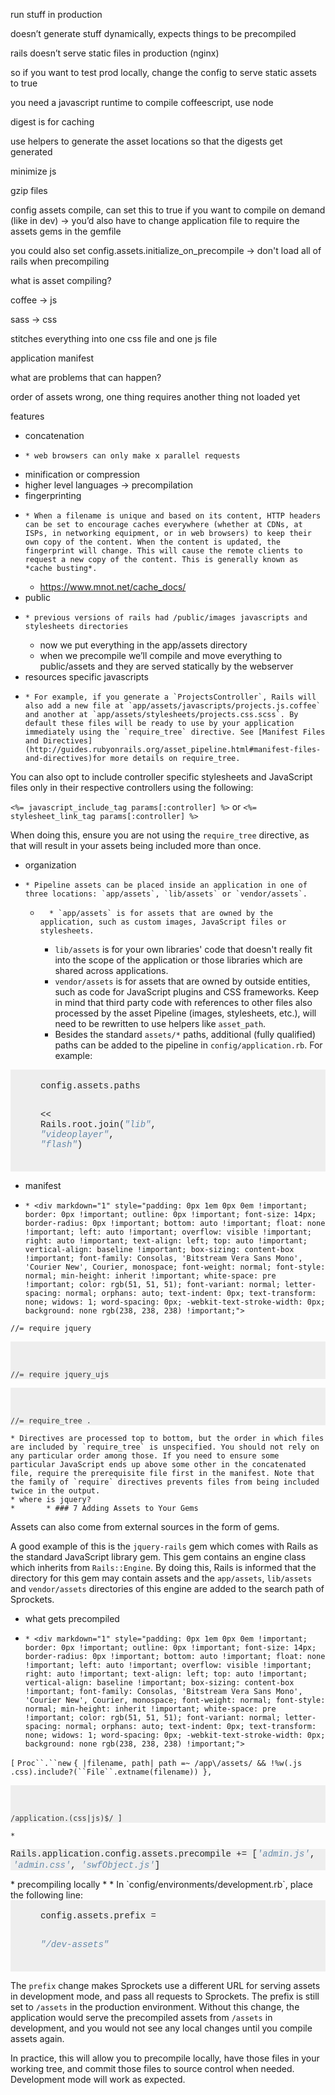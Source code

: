 
run stuff in production

doesn’t generate stuff dynamically, expects things to be precompiled

rails doesn’t serve static files in production (nginx)

so if you want to test prod locally, change the config to serve static assets to true

you need a javascript runtime to compile coffeescript, use node

digest is for caching

use helpers to generate the asset locations so that the digests get generated

minimize js

gzip files

config assets compile, can set this to true if you want to compile on demand (like in dev) -> you’d also have to change application file to require the assets gems in the gemfile

you could also set config.assets.initialize_on_precompile -> don't load all of rails when precompiling

  


what is asset compiling?

coffee -> js

sass -> css

stitches everything into one css file and one js file

application manifest

  


what are problems that can happen?

order of assets wrong, one thing requires another thing not loaded yet

  


  


features

  * concatenation
  *     * web browsers can only make x parallel requests
  * minification or compression
  * higher level languages -> precompilation
  * fingerprinting
  *     * When a filename is unique and based on its content, HTTP headers can be set to encourage caches everywhere (whether at CDNs, at ISPs, in networking equipment, or in web browsers) to keep their own copy of the content. When the content is updated, the fingerprint will change. This will cause the remote clients to request a new copy of the content. This is generally known as *cache busting*.
    * <https://www.mnot.net/cache_docs/>
  * public
  *     * previous versions of rails had /public/images javascripts and stylesheets directories
    * now we put everything in the app/assets directory
    * when we precompile we’ll compile and move everything to public/assets and they are served statically by the webserver
  * resources specific javascripts
  *     * For example, if you generate a `ProjectsController`, Rails will also add a new file at `app/assets/javascripts/projects.js.coffee` and another at `app/assets/stylesheets/projects.css.scss`. By default these files will be ready to use by your application immediately using the `require_tree` directive. See [Manifest Files and Directives](http://guides.rubyonrails.org/asset_pipeline.html#manifest-files-and-directives)for more details on require_tree.

You can also opt to include controller specific stylesheets and JavaScript files only in their respective controllers using the following:

`<%= javascript_include_tag params[:controller] %>` or `<%= stylesheet_link_tag params[:controller] %>`

When doing this, ensure you are not using the `require_tree` directive, as that will result in your assets being included more than once.

  * organization
  *     * Pipeline assets can be placed inside an application in one of three locations: `app/assets`, `lib/assets` or `vendor/assets`.

    *       * `app/assets` is for assets that are owned by the application, such as custom images, JavaScript files or stylesheets.
      * `lib/assets` is for your own libraries' code that doesn't really fit into the scope of the application or those libraries which are shared across applications.
      * `vendor/assets` is for assets that are owned by outside entities, such as code for JavaScript plugins and CSS frameworks. Keep in mind that third party code with references to other files also processed by the asset Pipeline (images, stylesheets, etc.), will need to be rewritten to use helpers like `asset_path`.
      * Besides the standard `assets/*` paths, additional (fully qualified) paths can be added to the pipeline in `config/application.rb`. For example:

<div markdown="1" style="padding: 0.25em 1em 0.5em 48px; border: 0px; outline: 0px; font-size: 14px; color: rgb(51, 51, 51); font-family: Helvetica, Arial, sans-serif; font-style: normal; font-variant: normal; font-weight: normal; letter-spacing: normal; orphans: auto; text-align: left; text-indent: 0px; text-transform: none; white-space: normal; widows: 1; word-spacing: 0px; -webkit-text-stroke-width: 0px; background: url(http://guides.rubyonrails.org/images/tab_grey.gif) 0% 0% no-repeat rgb(238, 238, 238);">

<div markdown="1" style="padding: 0px; border: 0px; outline: 0px; font-size: 1em !important; overflow-y: hidden !important; overflow-x: auto !important; font-family: 'Anonymous Pro', Inconsolata, Menlo, Consolas, 'Bitstream Vera Sans Mono', 'Courier New', monospace !important; background-image: initial; background-attachment: initial; background-color: rgb(238, 238, 238) !important; background-size: initial; background-origin: initial; background-clip: initial; background-position: initial; background-repeat: initial;">
<table border="0" style="padding: 0px !important; border: 0px !important; outline: 0px !important; font-size: 1em !important; border-collapse: collapse; border-spacing: 0px; border-radius: 0px !important; bottom: auto !important; float: none !important; left: auto !important; overflow: visible !important; right: auto !important; text-align: left !important; top: auto !important; vertical-align: baseline !important; box-sizing: content-box !important; font-family: Consolas, 'Bitstream Vera Sans Mono', 'Courier New', Courier, monospace !important; font-weight: normal !important; font-style: normal !important; min-height: inherit !important; background: none !important;" cellpadding="0" cellspacing="0">

<tbody style="padding: 0px !important; border: 0px !important; outline: 0px !important; font-size: 1em !important; border-radius: 0px !important; bottom: auto !important; float: none !important; left: auto !important; overflow: visible !important; right: auto !important; text-align: left !important; top: auto !important; vertical-align: baseline !important; box-sizing: content-box !important; font-family: Consolas, 'Bitstream Vera Sans Mono', 'Courier New', Courier, monospace !important; font-weight: normal !important; font-style: normal !important; min-height: inherit !important; background: none !important;">
<tr style="padding: 0px !important; border: 0px !important; outline: 0px !important; font-size: 1em !important; border-radius: 0px !important; bottom: auto !important; float: none !important; left: auto !important; overflow: visible !important; right: auto !important; text-align: left !important; top: auto !important; vertical-align: baseline !important; box-sizing: content-box !important; font-family: Consolas, 'Bitstream Vera Sans Mono', 'Courier New', Courier, monospace !important; font-weight: normal !important; font-style: normal !important; min-height: inherit !important; background: none !important;">
<td style="padding: 0px !important; border: 0px !important; outline: 0px !important; font-size: 1em !important; text-align: left !important; font-weight: normal !important; border-collapse: collapse; border-radius: 0px !important; bottom: auto !important; float: none !important; left: auto !important; overflow: visible !important; right: auto !important; top: auto !important; vertical-align: baseline !important; box-sizing: content-box !important; font-family: Consolas, 'Bitstream Vera Sans Mono', 'Courier New', Courier, monospace !important; font-style: normal !important; min-height: inherit !important; background: none !important;">
<div style="padding: 0px !important; border: 0px !important; outline: 0px !important; font-size: 1em !important; border-radius: 0px !important; bottom: auto !important; float: none !important; left: auto !important; overflow: visible !important; right: auto !important; text-align: left !important; top: auto !important; vertical-align: baseline !important; box-sizing: content-box !important; font-family: Consolas, 'Bitstream Vera Sans Mono', 'Courier New', Courier, monospace !important; font-weight: normal !important; font-style: normal !important; min-height: inherit !important; background: none !important;">
<div style="padding: 0px 1em 0px 0em !important; border: 0px !important; outline: 0px !important; font-size: 1em !important; border-radius: 0px !important; bottom: auto !important; float: none !important; left: auto !important; overflow: visible !important; right: auto !important; text-align: left !important; top: auto !important; vertical-align: baseline !important; box-sizing: content-box !important; font-family: Consolas, 'Bitstream Vera Sans Mono', 'Courier New', Courier, monospace !important; font-weight: normal !important; font-style: normal !important; min-height: inherit !important; white-space: pre !important; background: none rgb(238, 238, 238) !important;"><code style="padding: 0px !important; border: 0px !important; outline: 0px !important; font-size: 1em !important; font-family: Consolas, 'Bitstream Vera Sans Mono', 'Courier New', Courier, monospace !important; overflow: visible !important; color: rgb(34, 34, 34) !important; white-space: pre-wrap; word-wrap: break-word; border-radius: 0px !important; bottom: auto !important; float: none !important; left: auto !important; right: auto !important; text-align: left !important; top: auto !important; vertical-align: baseline !important; box-sizing: content-box !important; font-weight: normal !important; font-style: normal !important; min-height: inherit !important; background: none !important;">config.assets.paths 

<< Rails.root.join(</code><code style="padding: 0px !important; border: 0px !important; outline: 0px !important; font-size: 1em !important; font-family: Consolas, 'Bitstream Vera Sans Mono', 'Courier New', Courier, monospace !important; overflow: visible !important; color: rgb(101, 136, 168) !important; white-space: pre-wrap; word-wrap: break-word; border-radius: 0px !important; bottom: auto !important; float: none !important; left: auto !important; right: auto !important; text-align: left !important; top: auto !important; vertical-align: baseline !important; box-sizing: content-box !important; font-weight: normal !important; font-style: italic !important; min-height: inherit !important; background: none !important;">"lib"</code><code style="padding: 0px !important; border: 0px !important; outline: 0px !important; font-size: 1em !important; font-family: Consolas, 'Bitstream Vera Sans Mono', 'Courier New', Courier, monospace !important; overflow: visible !important; color: rgb(34, 34, 34) !important; white-space: pre-wrap; word-wrap: break-word; border-radius: 0px !important; bottom: auto !important; float: none !important; left: auto !important; right: auto !important; text-align: left !important; top: auto !important; vertical-align: baseline !important; box-sizing: content-box !important; font-weight: normal !important; font-style: normal !important; min-height: inherit !important; background: none !important;">,</code> <code style="padding: 0px !important; border: 0px !important; outline: 0px !important; font-size: 1em !important; font-family: Consolas, 'Bitstream Vera Sans Mono', 'Courier New', Courier, monospace !important; overflow: visible !important; color: rgb(101, 136, 168) !important; white-space: pre-wrap; word-wrap: break-word; border-radius: 0px !important; bottom: auto !important; float: none !important; left: auto !important; right: auto !important; text-align: left !important; top: auto !important; vertical-align: baseline !important; box-sizing: content-box !important; font-weight: normal !important; font-style: italic !important; min-height: inherit !important; background: none !important;">"videoplayer"</code><code style="padding: 0px !important; border: 0px !important; outline: 0px !important; font-size: 1em !important; font-family: Consolas, 'Bitstream Vera Sans Mono', 'Courier New', Courier, monospace !important; overflow: visible !important; color: rgb(34, 34, 34) !important; white-space: pre-wrap; word-wrap: break-word; border-radius: 0px !important; bottom: auto !important; float: none !important; left: auto !important; right: auto !important; text-align: left !important; top: auto !important; vertical-align: baseline !important; box-sizing: content-box !important; font-weight: normal !important; font-style: normal !important; min-height: inherit !important; background: none !important;">,</code> <code style="padding: 0px !important; border: 0px !important; outline: 0px !important; font-size: 1em !important; font-family: Consolas, 'Bitstream Vera Sans Mono', 'Courier New', Courier, monospace !important; overflow: visible !important; color: rgb(101, 136, 168) !important; white-space: pre-wrap; word-wrap: break-word; border-radius: 0px !important; bottom: auto !important; float: none !important; left: auto !important; right: auto !important; text-align: left !important; top: auto !important; vertical-align: baseline !important; box-sizing: content-box !important; font-weight: normal !important; font-style: italic !important; min-height: inherit !important; background: none !important;">"flash"</code><code style="padding: 0px !important; border: 0px !important; outline: 0px !important; font-size: 1em !important; font-family: Consolas, 'Bitstream Vera Sans Mono', 'Courier New', Courier, monospace !important; overflow: visible !important; color: rgb(34, 34, 34) !important; white-space: pre-wrap; word-wrap: break-word; border-radius: 0px !important; bottom: auto !important; float: none !important; left: auto !important; right: auto !important; text-align: left !important; top: auto !important; vertical-align: baseline !important; box-sizing: content-box !important; font-weight: normal !important; font-style: normal !important; min-height: inherit !important; background: none !important;">)</code></div>
</div>
</td>
</tr>
</tbody>

</table>
</div>

</div>

  * manifest
  *     * <div markdown="1" style="padding: 0px 1em 0px 0em !important; border: 0px !important; outline: 0px !important; font-size: 14px; border-radius: 0px !important; bottom: auto !important; float: none !important; left: auto !important; overflow: visible !important; right: auto !important; text-align: left; top: auto !important; vertical-align: baseline !important; box-sizing: content-box !important; font-family: Consolas, 'Bitstream Vera Sans Mono', 'Courier New', Courier, monospace; font-weight: normal; font-style: normal; min-height: inherit !important; white-space: pre !important; color: rgb(51, 51, 51); font-variant: normal; letter-spacing: normal; orphans: auto; text-indent: 0px; text-transform: none; widows: 1; word-spacing: 0px; -webkit-text-stroke-width: 0px; background: none rgb(238, 238, 238) !important;">

`//= require jquery`</div>

<div markdown="1" style="padding: 0px 1em 0px 0em !important; border: 0px !important; outline: 0px !important; font-size: 14px; border-radius: 0px !important; bottom: auto !important; float: none !important; left: auto !important; overflow: visible !important; right: auto !important; text-align: left; top: auto !important; vertical-align: baseline !important; box-sizing: content-box !important; font-family: Consolas, 'Bitstream Vera Sans Mono', 'Courier New', Courier, monospace; font-weight: normal; font-style: normal; min-height: inherit !important; white-space: pre !important; color: rgb(51, 51, 51); font-variant: normal; letter-spacing: normal; orphans: auto; text-indent: 0px; text-transform: none; widows: 1; word-spacing: 0px; -webkit-text-stroke-width: 0px; background: none rgb(238, 238, 238) !important;">

`//= require jquery_ujs`</div>

<div markdown="1" style="padding: 0px 1em 0px 0em !important; border: 0px !important; outline: 0px !important; font-size: 14px; border-radius: 0px !important; bottom: auto !important; float: none !important; left: auto !important; overflow: visible !important; right: auto !important; text-align: left; top: auto !important; vertical-align: baseline !important; box-sizing: content-box !important; font-family: Consolas, 'Bitstream Vera Sans Mono', 'Courier New', Courier, monospace; font-weight: normal; font-style: normal; min-height: inherit !important; white-space: pre !important; color: rgb(51, 51, 51); font-variant: normal; letter-spacing: normal; orphans: auto; text-indent: 0px; text-transform: none; widows: 1; word-spacing: 0px; -webkit-text-stroke-width: 0px; background: none rgb(238, 238, 238) !important;">

`//= require_tree .`</div>

  

    * Directives are processed top to bottom, but the order in which files are included by `require_tree` is unspecified. You should not rely on any particular order among those. If you need to ensure some particular JavaScript ends up above some other in the concatenated file, require the prerequisite file first in the manifest. Note that the family of `require` directives prevents files from being included twice in the output.
    * where is jquery?
    *       * ### 7 Adding Assets to Your Gems

Assets can also come from external sources in the form of gems.

A good example of this is the `jquery-rails` gem which comes with Rails as the standard JavaScript library gem. This gem contains an engine class which inherits from `Rails::Engine`. By doing this, Rails is informed that the directory for this gem may contain assets and the `app/assets`, `lib/assets` and `vendor/assets` directories of this engine are added to the search path of Sprockets.

  

  * what gets precompiled
  *     * <div markdown="1" style="padding: 0px 1em 0px 0em !important; border: 0px !important; outline: 0px !important; font-size: 14px; border-radius: 0px !important; bottom: auto !important; float: none !important; left: auto !important; overflow: visible !important; right: auto !important; text-align: left; top: auto !important; vertical-align: baseline !important; box-sizing: content-box !important; font-family: Consolas, 'Bitstream Vera Sans Mono', 'Courier New', Courier, monospace; font-weight: normal; font-style: normal; min-height: inherit !important; white-space: pre !important; color: rgb(51, 51, 51); font-variant: normal; letter-spacing: normal; orphans: auto; text-indent: 0px; text-transform: none; widows: 1; word-spacing: 0px; -webkit-text-stroke-width: 0px; background: none rgb(238, 238, 238) !important;">

`[` `Proc``.``new` `{ |filename, path| path =~ /app\/assets/ && !%w(.js .css).include?(``File``.extname(filename)) },`</div>

<div markdown="1" style="padding: 0px 1em 0px 0em !important; border: 0px !important; outline: 0px !important; font-size: 14px; border-radius: 0px !important; bottom: auto !important; float: none !important; left: auto !important; overflow: visible !important; right: auto !important; text-align: left; top: auto !important; vertical-align: baseline !important; box-sizing: content-box !important; font-family: Consolas, 'Bitstream Vera Sans Mono', 'Courier New', Courier, monospace; font-weight: normal; font-style: normal; min-height: inherit !important; white-space: pre !important; color: rgb(51, 51, 51); font-variant: normal; letter-spacing: normal; orphans: auto; text-indent: 0px; text-transform: none; widows: 1; word-spacing: 0px; -webkit-text-stroke-width: 0px; background: none rgb(238, 238, 238) !important;">

`/application.(css|js)$/ ]`</div>

    * 
<table border="0" style="padding: 0px !important; border: 0px !important; outline: 0px !important; font-size: 14px; border-collapse: collapse; border-spacing: 0px; border-top-left-radius: 0px !important; border-top-right-radius: 0px !important; border-bottom-right-radius: 0px !important; border-bottom-left-radius: 0px !important; bottom: auto !important; float: none !important; left: auto !important; overflow: visible !important; right: auto !important; text-align: left; top: auto !important; vertical-align: baseline !important; box-sizing: content-box !important; font-weight: normal; font-style: normal; min-height: inherit !important; font-variant: normal; letter-spacing: normal; orphans: auto; text-indent: 0px; text-transform: none; white-space: normal; widows: 1; word-spacing: 0px; -webkit-text-stroke-width: 0px; background-image: none !important; background-position: initial initial !important; background-repeat: initial initial !important;" cellpadding="0" cellspacing="0">

<tbody style="padding: 0px !important; border: 0px !important; outline: 0px !important; font-size: 1em !important; border-top-left-radius: 0px !important; border-top-right-radius: 0px !important; border-bottom-right-radius: 0px !important; border-bottom-left-radius: 0px !important; bottom: auto !important; float: none !important; left: auto !important; overflow: visible !important; right: auto !important; text-align: left !important; top: auto !important; vertical-align: baseline !important; box-sizing: content-box !important; font-weight: normal !important; font-style: normal !important; min-height: inherit !important; background-image: none !important; background-position: initial initial !important; background-repeat: initial initial !important;">
<tr style="padding: 0px !important; border: 0px !important; outline: 0px !important; font-size: 1em !important; border-top-left-radius: 0px !important; border-top-right-radius: 0px !important; border-bottom-right-radius: 0px !important; border-bottom-left-radius: 0px !important; bottom: auto !important; float: none !important; left: auto !important; overflow: visible !important; right: auto !important; text-align: left !important; top: auto !important; vertical-align: baseline !important; box-sizing: content-box !important; font-weight: normal !important; font-style: normal !important; min-height: inherit !important; background-image: none !important; background-position: initial initial !important; background-repeat: initial initial !important;">
<td style="padding: 0px !important; border: 0px !important; outline: 0px !important; font-size: 1em !important; text-align: left !important; font-weight: normal !important; border-collapse: collapse; border-top-left-radius: 0px !important; border-top-right-radius: 0px !important; border-bottom-right-radius: 0px !important; border-bottom-left-radius: 0px !important; bottom: auto !important; float: none !important; left: auto !important; overflow: visible !important; right: auto !important; top: auto !important; vertical-align: baseline !important; box-sizing: content-box !important; font-style: normal !important; min-height: inherit !important; background-image: none !important; background-position: initial initial !important; background-repeat: initial initial !important;">
<div style="padding: 0px !important; border: 0px !important; outline: 0px !important; font-size: 1em !important; border-top-left-radius: 0px !important; border-top-right-radius: 0px !important; border-bottom-right-radius: 0px !important; border-bottom-left-radius: 0px !important; bottom: auto !important; float: none !important; left: auto !important; overflow: visible !important; right: auto !important; text-align: left !important; top: auto !important; vertical-align: baseline !important; box-sizing: content-box !important; font-weight: normal !important; font-style: normal !important; min-height: inherit !important; background-image: none !important; background-position: initial initial !important; background-repeat: initial initial !important;">
<div style="padding: 0px 1em 0px 0em !important; border: 0px !important; outline: 0px !important; font-size: 1em !important; border-top-left-radius: 0px !important; border-top-right-radius: 0px !important; border-bottom-right-radius: 0px !important; border-bottom-left-radius: 0px !important; bottom: auto !important; float: none !important; left: auto !important; overflow: visible !important; right: auto !important; text-align: left !important; top: auto !important; vertical-align: baseline !important; box-sizing: content-box !important; font-weight: normal !important; font-style: normal !important; min-height: inherit !important; white-space: pre !important; background-image: none !important; background-color: rgb(238, 238, 238) !important; background-position: initial initial !important; background-repeat: initial initial !important;"><code style="padding: 0px !important; border: 0px !important; outline: 0px !important; font-size: 1em !important; font-family: Consolas, 'Bitstream Vera Sans Mono', 'Courier New', Courier, monospace !important; overflow: visible !important; color: rgb(34, 34, 34) !important; white-space: pre-wrap; word-wrap: break-word; border-radius: 0px !important; bottom: auto !important; float: none !important; left: auto !important; right: auto !important; text-align: left !important; top: auto !important; vertical-align: baseline !important; box-sizing: content-box !important; font-weight: normal !important; font-style: normal !important; min-height: inherit !important; background: none !important;">Rails.application.config.assets.precompile += [</code><code style="padding: 0px !important; border: 0px !important; outline: 0px !important; font-size: 1em !important; font-family: Consolas, 'Bitstream Vera Sans Mono', 'Courier New', Courier, monospace !important; overflow: visible !important; color: rgb(101, 136, 168) !important; white-space: pre-wrap; word-wrap: break-word; border-radius: 0px !important; bottom: auto !important; float: none !important; left: auto !important; right: auto !important; text-align: left !important; top: auto !important; vertical-align: baseline !important; box-sizing: content-box !important; font-weight: normal !important; font-style: italic !important; min-height: inherit !important; background: none !important;">'admin.js'</code><code style="padding: 0px !important; border: 0px !important; outline: 0px !important; font-size: 1em !important; font-family: Consolas, 'Bitstream Vera Sans Mono', 'Courier New', Courier, monospace !important; overflow: visible !important; color: rgb(34, 34, 34) !important; white-space: pre-wrap; word-wrap: break-word; border-radius: 0px !important; bottom: auto !important; float: none !important; left: auto !important; right: auto !important; text-align: left !important; top: auto !important; vertical-align: baseline !important; box-sizing: content-box !important; font-weight: normal !important; font-style: normal !important; min-height: inherit !important; background: none !important;">,</code> <span style="font-family: Consolas, 'Bitstream Vera Sans Mono', 'Courier New', Courier, monospace;"><code style="padding: 0px !important; border: 0px !important; outline: 0px !important; font-size: 1em !important; font-family: Consolas, 'Bitstream Vera Sans Mono', 'Courier New', Courier, monospace !important; overflow: visible !important; color: rgb(101, 136, 168) !important; white-space: pre-wrap; word-wrap: break-word; border-radius: 0px !important; bottom: auto !important; float: none !important; left: auto !important; right: auto !important; text-align: left !important; top: auto !important; vertical-align: baseline !important; box-sizing: content-box !important; font-weight: normal !important; font-style: italic !important; min-height: inherit !important; background: none !important;">'admin.css'</code><code style="padding: 0px !important; border: 0px !important; outline: 0px !important; font-size: 1em !important; font-family: Consolas, 'Bitstream Vera Sans Mono', 'Courier New', Courier, monospace !important; overflow: visible !important; color: rgb(34, 34, 34) !important; white-space: pre-wrap; word-wrap: break-word; border-radius: 0px !important; bottom: auto !important; float: none !important; left: auto !important; right: auto !important; text-align: left !important; top: auto !important; vertical-align: baseline !important; box-sizing: content-box !important; font-weight: normal !important; font-style: normal !important; min-height: inherit !important; background: none !important;">,</code> <code style="padding: 0px !important; border: 0px !important; outline: 0px !important; font-size: 1em !important; font-family: Consolas, 'Bitstream Vera Sans Mono', 'Courier New', Courier, monospace !important; overflow: visible !important; color: rgb(101, 136, 168) !important; white-space: pre-wrap; word-wrap: break-word; border-radius: 0px !important; bottom: auto !important; float: none !important; left: auto !important; right: auto !important; text-align: left !important; top: auto !important; vertical-align: baseline !important; box-sizing: content-box !important; font-weight: normal !important; font-style: italic !important; min-height: inherit !important; background: none !important;">'swfObject.js'</code><code style="padding: 0px !important; border: 0px !important; outline: 0px !important; font-size: 1em !important; font-family: Consolas, 'Bitstream Vera Sans Mono', 'Courier New', Courier, monospace !important; overflow: visible !important; color: rgb(34, 34, 34) !important; white-space: pre-wrap; word-wrap: break-word; border-radius: 0px !important; bottom: auto !important; float: none !important; left: auto !important; right: auto !important; text-align: left !important; top: auto !important; vertical-align: baseline !important; box-sizing: content-box !important; font-weight: normal !important; font-style: normal !important; min-height: inherit !important; background: none !important;">]</code></span></div>
</div>
</td>
</tr>
</tbody>

</table>
  * precompiling locally
  *     * In `config/environments/development.rb`, place the following line:

<div markdown="1" style="padding: 0.25em 1em 0.5em 48px; border: 0px; outline: 0px; font-size: 14px; color: rgb(51, 51, 51); font-family: Helvetica, Arial, sans-serif; font-style: normal; font-variant: normal; font-weight: normal; letter-spacing: normal; orphans: auto; text-align: left; text-indent: 0px; text-transform: none; white-space: normal; widows: 1; word-spacing: 0px; -webkit-text-stroke-width: 0px; background: url(http://guides.rubyonrails.org/images/tab_grey.gif) 0% 0% no-repeat rgb(238, 238, 238);">

<div markdown="1" style="padding: 0px; border: 0px; outline: 0px; font-size: 1em !important; overflow-y: hidden !important; overflow-x: auto !important; font-family: 'Anonymous Pro', Inconsolata, Menlo, Consolas, 'Bitstream Vera Sans Mono', 'Courier New', monospace !important; background-image: initial; background-attachment: initial; background-color: rgb(238, 238, 238) !important; background-size: initial; background-origin: initial; background-clip: initial; background-position: initial; background-repeat: initial;">
<table border="0" style="padding: 0px !important; border: 0px !important; outline: 0px !important; font-size: 1em !important; border-collapse: collapse; border-spacing: 0px; border-radius: 0px !important; bottom: auto !important; float: none !important; left: auto !important; overflow: visible !important; right: auto !important; text-align: left !important; top: auto !important; vertical-align: baseline !important; box-sizing: content-box !important; font-family: Consolas, 'Bitstream Vera Sans Mono', 'Courier New', Courier, monospace !important; font-weight: normal !important; font-style: normal !important; min-height: inherit !important; background: none !important;" cellpadding="0" cellspacing="0">

<tbody style="padding: 0px !important; border: 0px !important; outline: 0px !important; font-size: 1em !important; border-radius: 0px !important; bottom: auto !important; float: none !important; left: auto !important; overflow: visible !important; right: auto !important; text-align: left !important; top: auto !important; vertical-align: baseline !important; box-sizing: content-box !important; font-family: Consolas, 'Bitstream Vera Sans Mono', 'Courier New', Courier, monospace !important; font-weight: normal !important; font-style: normal !important; min-height: inherit !important; background: none !important;">
<tr style="padding: 0px !important; border: 0px !important; outline: 0px !important; font-size: 1em !important; border-radius: 0px !important; bottom: auto !important; float: none !important; left: auto !important; overflow: visible !important; right: auto !important; text-align: left !important; top: auto !important; vertical-align: baseline !important; box-sizing: content-box !important; font-family: Consolas, 'Bitstream Vera Sans Mono', 'Courier New', Courier, monospace !important; font-weight: normal !important; font-style: normal !important; min-height: inherit !important; background: none !important;">
<td style="padding: 0px !important; border: 0px !important; outline: 0px !important; font-size: 1em !important; text-align: left !important; font-weight: normal !important; border-collapse: collapse; border-radius: 0px !important; bottom: auto !important; float: none !important; left: auto !important; overflow: visible !important; right: auto !important; top: auto !important; vertical-align: baseline !important; box-sizing: content-box !important; font-family: Consolas, 'Bitstream Vera Sans Mono', 'Courier New', Courier, monospace !important; font-style: normal !important; min-height: inherit !important; background: none !important;">
<div style="padding: 0px !important; border: 0px !important; outline: 0px !important; font-size: 1em !important; border-radius: 0px !important; bottom: auto !important; float: none !important; left: auto !important; overflow: visible !important; right: auto !important; text-align: left !important; top: auto !important; vertical-align: baseline !important; box-sizing: content-box !important; font-family: Consolas, 'Bitstream Vera Sans Mono', 'Courier New', Courier, monospace !important; font-weight: normal !important; font-style: normal !important; min-height: inherit !important; background: none !important;">
<div style="padding: 0px 1em 0px 0em !important; border: 0px !important; outline: 0px !important; font-size: 1em !important; border-radius: 0px !important; bottom: auto !important; float: none !important; left: auto !important; overflow: visible !important; right: auto !important; text-align: left !important; top: auto !important; vertical-align: baseline !important; box-sizing: content-box !important; font-family: Consolas, 'Bitstream Vera Sans Mono', 'Courier New', Courier, monospace !important; font-weight: normal !important; font-style: normal !important; min-height: inherit !important; white-space: pre !important; background: none rgb(238, 238, 238) !important;"><code style="padding: 0px !important; border: 0px !important; outline: 0px !important; font-size: 1em !important; font-family: Consolas, 'Bitstream Vera Sans Mono', 'Courier New', Courier, monospace !important; overflow: visible !important; color: rgb(34, 34, 34) !important; white-space: pre-wrap; word-wrap: break-word; border-radius: 0px !important; bottom: auto !important; float: none !important; left: auto !important; right: auto !important; text-align: left !important; top: auto !important; vertical-align: baseline !important; box-sizing: content-box !important; font-weight: normal !important; font-style: normal !important; min-height: inherit !important; background: none !important;">config.assets.prefix =</code> <code style="padding: 0px !important; border: 0px !important; outline: 0px !important; font-size: 1em !important; font-family: Consolas, 'Bitstream Vera Sans Mono', 'Courier New', Courier, monospace !important; overflow: visible !important; color: rgb(101, 136, 168) !important; white-space: pre-wrap; word-wrap: break-word; border-radius: 0px !important; bottom: auto !important; float: none !important; left: auto !important; right: auto !important; text-align: left !important; top: auto !important; vertical-align: baseline !important; box-sizing: content-box !important; font-weight: normal !important; font-style: italic !important; min-height: inherit !important; background: none !important;">

"/dev-assets"</code></div>
</div>
</td>
</tr>
</tbody>

</table>
</div>

</div>

The `prefix` change makes Sprockets use a different URL for serving assets in development mode, and pass all requests to Sprockets. The prefix is still set to `/assets` in the production environment. Without this change, the application would serve the precompiled assets from `/assets` in development, and you would not see any local changes until you compile assets again.

In practice, this will allow you to precompile locally, have those files in your working tree, and commit those files to source control when needed. Development mode will work as expected.

  
  

